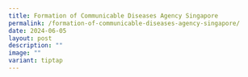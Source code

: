 ```yaml
---
title: Formation of Communicable Diseases Agency Singapore
permalink: /formation-of-communicable-diseases-agency-singapore/
date: 2024-06-05
layout: post
description: ""
image: ""
variant: tiptap
---
```

